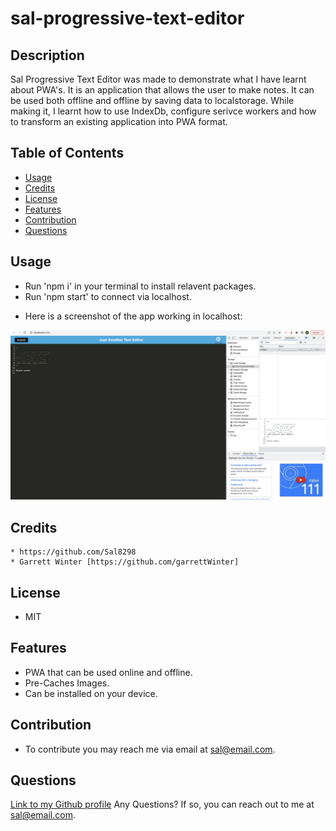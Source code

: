 # sal-progressive-text-editor

  ## Description

Sal Progressive Text Editor was made to demonstrate what I have learnt about PWA's. It is an application that allows the user to make notes. It can be used both offline and offline by saving data to localstorage. While making it, I learnt how to use IndexDb, configure serivce workers and how to transform an existing application into PWA format.

  ## Table of Contents
  - [Usage](#Usage)
  - [Credits](#Credits)
  - [License](#License)
  - [Features](#Features)
  - [Contribution](#Contribution)
  - [Questions](#Questions)

## Usage
  * Run 'npm i' in your terminal to install relavent packages.
  * Run 'npm start' to connect via localhost.

  - Here is a screenshot of the app working in localhost:

  ![sal-progressive-text-editor](./client/src/images/Screenshot.png)

  ## Credits
    * https://github.com/Sal8298
    * Garrett Winter [https://github.com/garrettWinter]

  ## License
  * MIT

  ## Features
  * PWA that can be used online and offline.
  * Pre-Caches Images.
  * Can be installed on your device.

  ## Contribution
  * To contribute you may reach me via email at sal@email.com.

  ## Questions
  [Link to my Github profile](https://github.com/Sal8298)
  Any Questions? If so, you can reach out to me at sal@email.com.